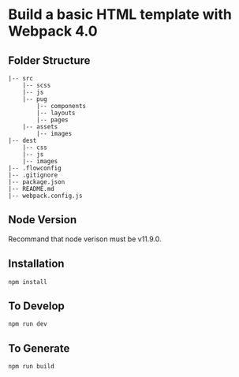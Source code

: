 # Build a basic HTML template with Webpack 4.0

## Folder Structure
```
|-- src
    |-- scss
    |-- js
    |-- pug
        |-- components
        |-- layouts
        |-- pages
    |-- assets
        |-- images
|-- dest
    |-- css
    |-- js
    |-- images
|-- .flowconfig
|-- .gitignore
|-- package.json
|-- README.md
|-- webpack.config.js
```

## Node Version
Recommand that node verison must be v11.9.0.

## Installation

````
npm install
````

## To Develop

````
npm run dev
````

## To Generate 
````
npm run build
````
